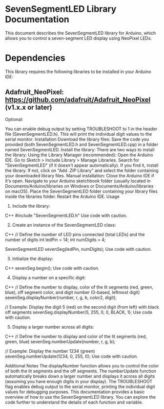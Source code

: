 # SevenSegmentLED Library Documentation
This document describes the SevenSegmentLED library for Arduino, which allows you to control a seven-segment LED display using NeoPixel LEDs.

# Dependencies
This library requires the following libraries to be installed in your Arduino IDE:
## Adafruit_NeoPixel: https://github.com/adafruit/Adafruit_NeoPixel (v1.x.x or later)
Optional:

You can enable debug output by setting TROUBLESHOOT to 1 in the header file (SevenSegmentLED.h). This will print the individual digit values to the serial monitor.
Installation
Download the library files:
Save the code you provided (both SevenSegmentLED.h and SevenSegmentLED.cpp) in a folder named SevenSegmentLED.
Install the library:
There are two ways to install the library:
Using the Library Manager (recommended):
Open the Arduino IDE.
Go to Sketch > Include Library > Manage Libraries.
Search for "SevenSegmentLED" (if it doesn't appear automatically).
If you find it, install the library.
If not, click on "Add .ZIP Library" and select the folder containing your downloaded library files.
Manual installation:
Close the Arduino IDE if it's open.
Navigate to your Arduino sketchbook folder (usually located in Documents/Arduino/libraries on Windows or Documents/Arduino/libraries on macOS).
Place the SevenSegmentLED folder containing your library files inside the libraries folder.
Restart the Arduino IDE.
Usage
1. Include the library:

C++
#include "SevenSegmentLED.h"
Use code with caution.

2. Create an instance of the SevenSegmentLED class:

C++
// Define the number of LED pins connected (total LEDs) and the number of digits
int ledPin = 14;
int numDigits = 4;

SevenSegmentLED sevenSeg(ledPin, numDigits);
Use code with caution.

3. Initialize the display:

C++
sevenSeg.begin();
Use code with caution.

4. Display a number on a specific digit:

C++
// Define the number to display, color of the lit segments (red, green, blue), off segment color, and digit number (0-based, leftmost digit)
sevenSeg.displayNumber(number, r, g, b, color2, digit);

// Example: Display the digit 5 (red) on the second digit (from left) with black off segments
sevenSeg.displayNumber(5, 255, 0, 0, BLACK, 1);
Use code with caution.

5. Display a larger number across all digits:

C++
// Define the number to display and color of the lit segments (red, green, blue)
sevenSeg.numberUpdate(number, r, g, b);

// Example: Display the number 1234 (green)
sevenSeg.numberUpdate(1234, 0, 255, 0);
Use code with caution.

Additional Notes
The displayNumber function allows you to control the color of both the lit segments and the off segments.
The numberUpdate function automatically breaks down a larger number and displays it across all digits (assuming you have enough digits in your display).
The TROUBLESHOOT flag enables debug output to the serial monitor, printing the individual digit values for debugging purposes.
This documentation provides a basic overview of how to use the SevenSegmentLED library. You can explore the code further to understand the details of each function and variable.